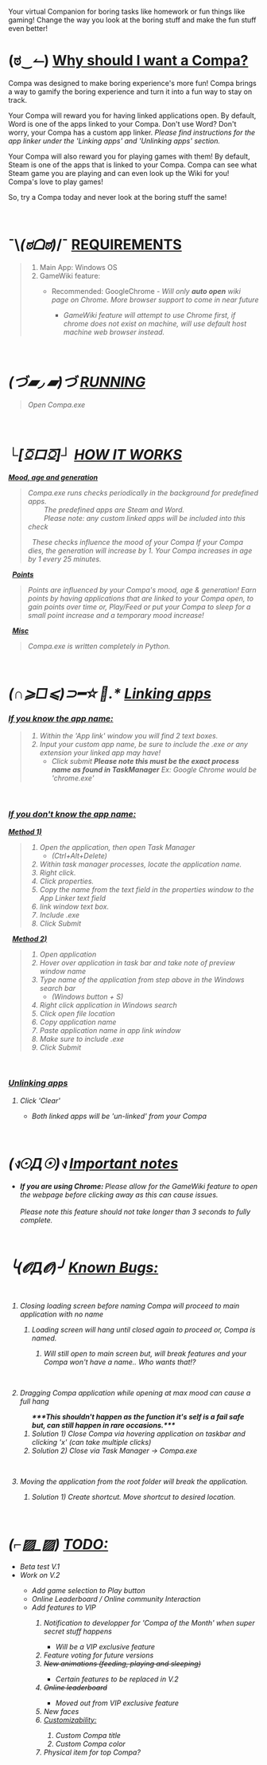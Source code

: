 Your virtual Companion for boring tasks like homework or fun things like gaming! Change the way you look at the boring stuff and make the fun stuff even better!


# (ಠ‿↼) <u>Why should I want a Compa?</u>
<p>
Compa was designed to make boring experience's more fun! Compa brings a way to gamify the boring experience and turn it into a fun way to stay on track.

Your Compa will reward you for having linked applications open. By default, Word is one of the  apps linked to your Compa. Don't use Word? Don't worry, your Compa has a custom app linker. <i>Please find instructions for the app linker under the 'Linking apps' and 'Unlinking apps' section.</i>

Your Compa will also reward you for playing games with them! By default, Steam is one of the apps that is linked to your Compa. Compa can see what Steam game you are playing and can even look up the Wiki for you! Compa's love to play games!

So, try a Compa today and never look at the boring stuff the same!
</p>




&nbsp;
# ¯\\_(ಠᗝಠ)_/¯ <u>REQUIREMENTS</u>
> <ol>
> <li>Main App: Windows OS</li>
> <li>GameWiki feature:</li>
> 	<ul>
> 		<li>Recommended: GoogleChrome<i> - Will only <b>auto open</b> wiki page on Chrome. More browser support to come in near future<i></li>
> 		<ul>	
> 			<li><i>GameWiki feature will attempt to use Chrome first, if chrome does not exist on machine, will use default host machine web browser instead.</i></li>
> 		</u>
> 	</ul>
> </ol>




&nbsp;
# (づ▰◞ ▰)づ <u>RUNNING</u>
> Open Compa.exe




&nbsp;
# └[ꗞロꗞ]┘ <u>HOW IT WORKS</u>

<u>**Mood, age and generation**</u><br>
> Compa.exe runs checks periodically in the background for predefined apps.\
> $\qquad$<i>The predefined apps are Steam and Word.</i>\
> $\qquad$<i>Please note: any custom linked apps will be included into this check</i>
> 
> &nbsp;
> These checks influence the mood of your Compa
> If your Compa dies, the generation will increase by 1.
> Your Compa increases in age by 1 every 25 minutes.

&nbsp;
<u>**Points**</u><br>
> Points are influenced by your Compa's mood, age & generation!
> Earn points by having applications that are linked to your Compa open, to gain points over time or, Play/Feed or put your Compa to sleep for a small point increase and a temporary mood increase!




&nbsp;
<u>**Misc**</u><br>
> Compa.exe is written completely in Python.




&nbsp;
# (∩⩾□⩽)⊃━☆ﾟ.* <u>Linking apps</u>

### **<u>If you know the app name:</u>**
> 1. Within the 'App link' window you will find 2 text boxes.
> 2. Input your custom app name, <i>be sure to include the .exe or any extension your linked app may have!</i>
>       - Click submit
>       <i><b>Please note this must be the exact process name as found in TaskManager</b></i>
>       <i>Ex: Google Chrome would be 'chrome.exe'</i>

&nbsp;
### **<u>If you don't know the app name:</u>**

<u>**Method 1)**</u><br>
> 1) Open the application, then open Task Manager
>    - (Ctrl+Alt+Delete)
> 2) Within task manager processes, locate the application name.<br>
> 3) Right click.<br>
> 4) Click properties.<br>
> 5) Copy the name from the text field in the properties window to the App Linker text field<br>
> 6) link window text box.<br>
> 7) Include .exe
> 8) Click Submit

&nbsp;
<u>**Method 2)**</u><br>
> 1) Open application<br>
> 2) Hover over application in task bar and take note of preview window name<br>
> 3) Type name of the application from step above in the Windows search bar
>    - (Windows button + S)<br>
> 4) Right click application in Windows search<br>
> 5) Click open file location<br>
> 6) Copy application name<br>
> 7) Paste application name in app link window<br>
> 8) Make sure to include .exe<br>
> 9) Click Submit


&nbsp;
### <u>Unlinking apps</u>

<ol>
	<li>Click 'Clear'</li>
	<ul>
		<li>Both linked apps will be 'un-linked' from your Compa</li>
	</ul>
</ol>




&nbsp;
# (ง☉Д☉)ง <u>Important notes</u>
<ul>
	<li><b>If you are using Chrome: </b>Please allow for the GameWiki feature to open the webpage before clicking away as this can cause issues.</li><br>
	<i>Please note this feature should not take longer than 3 seconds to fully complete.</i>
</ul>




&nbsp;
# ╰(𝓞Д𝓞)╯ <u>Known Bugs:</u>
<ol>

&nbsp;
<li>Closing loading screen before naming Compa will proceed to main application with no name</li>
	<ol>
	<li>Loading screen will hang until closed again to proceed or, Compa is named.</li>
		<ol>
			<li>Will still open to main screen but, will break features and your Compa won't have a name.. Who wants that!?</li>
		</ol>
	</ol>
		

&nbsp;
<li>Dragging Compa application while opening at max mood can cause a full hang</li>
		<ol>
		<b>***This shouldn't happen as the function it's self is a fail safe but, can still happen in rare occasions.***</b>
		<li>Solution 1) Close Compa via hovering application on taskbar and clicking 'x' (can take multiple clicks)</li>
		<li>Solution 2) Close via Task Manager -> Compa.exe</li>
		</ol>

&nbsp;
<li>Moving the application from the root folder will break the application.</li>
	<ol>
	<li>Solution 1) Create shortcut. Move shortcut to desired location.</li>
	</ol>
</ol>




&nbsp;
#  (⌐▨_▨) <u>TODO:</u>
<ul>
<li>Beta test V.1</li>
<li>Work on V.2</li>
	<ul>
	<li>Add game selection to Play button</li>
	<li>Online Leaderboard / Online community Interaction</li>
	<li>Add features to VIP</li>
			<ol>
				<li>Notification to developper for 'Compa of the Month' when super secret stuff happens</li>
					<ul>
						<li>Will be a VIP exclusive feature</li>
					</ul>
				<li>Feature voting for future versions</li>
					<li><s>New animations (feeding, playing and sleeping)</s></li>
						<ul>
							<li>Certain features to be replaced in V.2</li>
						</ul>
				<li><s>Online leaderboard</s></li>
					<ul>
						<li>Moved out from VIP exclusive feature</li>
					</ul>
				<li>New faces</li>
				<li><u>Customizability:</u></li>
					<ol>
						<li>Custom Compa title</li>
						<li>Custom Compa color</li>
					</ol>
				<li>Physical item for top Compa?</li>
			</ol>
		</ul>
</ul>
